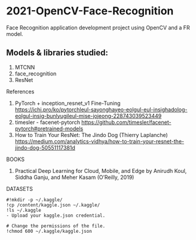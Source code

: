 # 2021-OpenCV-Face-Recognition
Face Recognition application development project using OpenCV and a FR model. 


## Models & libraries studied:
1) MTCNN 
2) face_recognition
3) ResNet


References
1) PyTorch + inception_resnet_v1 Fine-Tuning
https://ichi.pro/ko/pytorchleul-sayonghayeo-eolgul-eul-insighadolog-eolgul-insig-bunlyugileul-mise-jojeong-228743039523449
2) timesler - facenet-pytorch
https://github.com/timesler/facenet-pytorch#pretrained-models
3) How to Train Your ResNet: The Jindo Dog (Thierry Laplanche)
https://medium.com/analytics-vidhya/how-to-train-your-resnet-the-jindo-dog-50551117381d

BOOKS 
1) Practical Deep Learning for Cloud, Mobile, and Edge by Anirudh Koul, Siddha Ganju, and Meher Kasam (O’Reilly, 2019)

DATASETS

    #!mkdir -p ~/.kaggle/   
    !cp /content/kaggle.json ~/.kaggle/    
    !ls ~/.kaggle  
    - Upload your kaggle.json credential.  

    # Change the permissions of the file.  
    !chmod 600 ~/.kaggle/kaggle.json  
